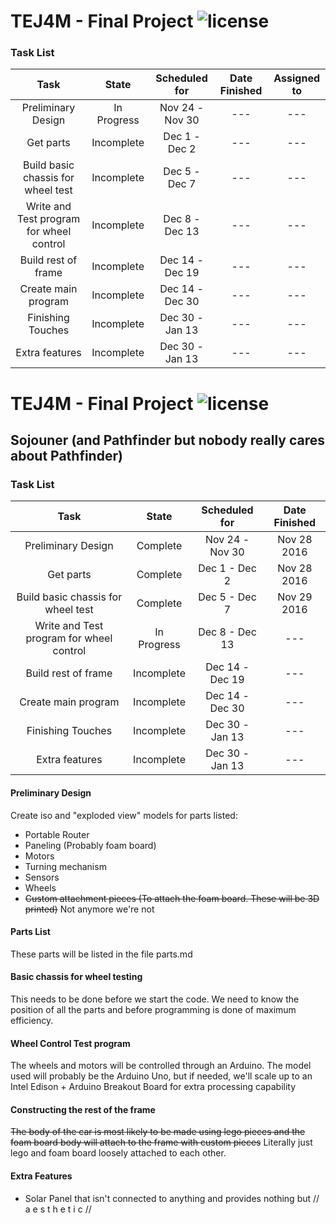 # TEJ4M - Final Project ![license](https://img.shields.io/badge/license-GPL_v3-blue.svg?style=flat)

### Task List

| Task                                     | State      | Scheduled for   | Date Finished   |Assigned to |
| :--------------------------------------: | :--------: | :-------------: | :-------------: | :-----------: |
| Preliminary Design                       | In Progress| Nov 24 - Nov 30 | ---             | ---           |
| Get parts                                | Incomplete | Dec 1 - Dec 2   | ---             | ---           |
| Build basic chassis for wheel test       | Incomplete | Dec 5 - Dec 7   | ---             | ---           |
| Write and Test program for wheel control | Incomplete | Dec 8 - Dec 13  | ---             | ---           |
| Build rest of frame                      | Incomplete | Dec 14 - Dec 19 | ---             | ---           |
| Create main program                      | Incomplete | Dec 14 - Dec 30 | ---             | ---           |
| Finishing Touches                        | Incomplete | Dec 30 - Jan 13 | ---             | ---           |  
| Extra features                           | Incomplete | Dec 30 - Jan 13 | ---             | ---           |

# TEJ4M - Final Project  ![license](https://img.shields.io/badge/license-GPL_v3-blue.svg?style=flat)
## Sojouner (and Pathfinder but nobody really cares about Pathfinder)

### Task List

| Task                                     | State      | Scheduled for   | Date Finished   |
| :--------------------------------------: | :--------: | :-------------: | :-------------: |
| Preliminary Design                       | Complete   | Nov 24 - Nov 30 | Nov 28 2016     |
| Get parts                                | Complete   | Dec 1 - Dec 2   | Nov 28 2016     |
| Build basic chassis for wheel test       | Complete   | Dec 5 - Dec 7   | Nov 29 2016     |
| Write and Test program for wheel control | In Progress| Dec 8 - Dec 13  | ---             |
| Build rest of frame                      | Incomplete | Dec 14 - Dec 19 | ---             |
| Create main program                      | Incomplete | Dec 14 - Dec 30 | ---             |
| Finishing Touches                        | Incomplete | Dec 30 - Jan 13 | ---             |
| Extra features                           | Incomplete | Dec 30 - Jan 13 | ---             |



#### Preliminary Design
Create iso and "exploded view" models for parts listed:
* Portable Router
* Paneling (Probably foam board)
* Motors
* Turning mechanism
* Sensors
* Wheels
* ~~Custom attachment pieces (To attach the foam board. These will be 3D printed)~~ Not anymore we're not

#### Parts List
These parts will be listed in the file parts.md

#### Basic chassis for wheel testing
This needs to be done before we start the code. We need to know the position of
all the parts and before programming is done of maximum efficiency.

#### Wheel Control Test program
The wheels and motors will be controlled through an Arduino. The model used will
probably be the Arduino Uno, but if needed, we'll scale up to an Intel Edison +
Arduino Breakout Board for extra processing capability

#### Constructing the rest of the frame
~~The body of the car is most likely to be made using lego pieces and the foam
board body will attach to the frame with custom pieces~~
Literally just lego and foam board loosely attached to each other.

#### Extra Features
* Solar Panel that isn't connected to anything and provides nothing but
// a e s t h e t i c //
